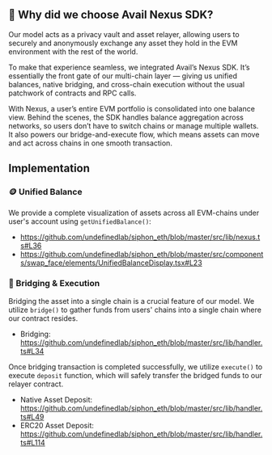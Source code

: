 ## 🧠 Why did we choose Avail Nexus SDK?
Our model acts as a privacy vault and asset relayer, allowing users to securely and anonymously exchange any asset they hold in the EVM environment with the rest of the world.

To make that experience seamless, we integrated Avail’s Nexus SDK. It’s essentially the front gate of our multi-chain layer — giving us unified balances, native bridging, and cross-chain execution without the usual patchwork of contracts and RPC calls.

With Nexus, a user’s entire EVM portfolio is consolidated into one balance view. Behind the scenes, the SDK handles balance aggregation across networks, so users don’t have to switch chains or manage multiple wallets. It also powers our bridge-and-execute flow, which means assets can move and act across chains in one smooth transaction.

## Implementation

### 🪙 Unified Balance
We provide a complete visualization of assets across all EVM-chains under user's account using `getUnifiedBalance()`:
- https://github.com/undefinedlab/siphon_eth/blob/master/src/lib/nexus.ts#L36
- https://github.com/undefinedlab/siphon_eth/blob/master/src/components/swap_face/elements/UnifiedBalanceDisplay.tsx#L23

### 🌉 Bridging & Execution
Bridging the asset into a single chain is a crucial feature of our model. 
We utilize `bridge()` to gather funds from users' chains into a single chain where our contract resides.
- Bridging: https://github.com/undefinedlab/siphon_eth/blob/master/src/lib/handler.ts#L34

Once bridging transaction is completed successfully, we utilize `execute()` to execute `deposit` function, which will safely transfer the bridged funds to our relayer contract.
- Native Asset Deposit: https://github.com/undefinedlab/siphon_eth/blob/master/src/lib/handler.ts#L49
- ERC20 Asset Deposit: https://github.com/undefinedlab/siphon_eth/blob/master/src/lib/handler.ts#L114
